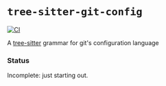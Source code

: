 # `tree-sitter-git-config`

[![CI](https://github.com/the-mikedavis/tree-sitter-git-config/actions/workflows/ci.yml/badge.svg)](https://github.com/the-mikedavis/tree-sitter-git-config/actions/workflows/ci.yml)

A [tree-sitter](https://tree-sitter.github.io/tree-sitter/) grammar for git's configuration language

### Status

Incomplete: just starting out.
